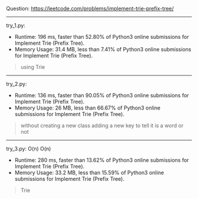 Question: https://leetcode.com/problems/implement-trie-prefix-tree/

---

try_1.py:
* Runtime: 196 ms, faster than 52.80% of Python3 online submissions for Implement Trie (Prefix Tree).
* Memory Usage: 31.4 MB, less than 7.41% of Python3 online submissions for Implement Trie (Prefix Tree).

> using Trie

---

try_2.py:
* Runtime: 136 ms, faster than 90.05% of Python3 online submissions for Implement Trie (Prefix Tree).
* Memory Usage: 26 MB, less than 66.67% of Python3 online submissions for Implement Trie (Prefix Tree).

> without creating a new class
> adding a new key to tell it is a word or not

---

try_3.py: O(n) O(n)

* Runtime: 280 ms, faster than 13.62% of Python3 online submissions for Implement Trie (Prefix Tree).
* Memory Usage: 33.2 MB, less than 15.59% of Python3 online submissions for Implement Trie (Prefix Tree).

> Trie
